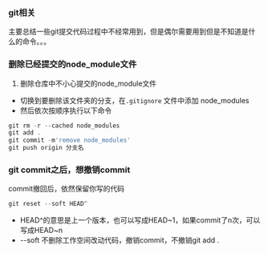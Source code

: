 ### git相关
主要总结一些git提交代码过程中不经常用到，但是偶尔需要用到但是不知道是什么的命令。。。

### 删除已经提交的node_module文件
1. 删除仓库中不小心提交的node_module文件
- 切换到要删除该文件夹的分支，在`.gitignore` 文件中添加 node_modules
- 然后依次按顺序执行以下命令
```js
git rm -r --cached node_modules
git add .
git commit -m'remove node_modules'
git push origin 分支名
```

### git commit之后，想撤销commit
commit撤回后，依然保留你写的代码
```js
git reset --soft HEAD^
```
- HEAD^的意思是上一个版本，也可以写成HEAD~1，如果commit了n次，可以写成HEAD~n
- --soft 不删除工作空间改动代码，撤销commit，不撤销git add . 